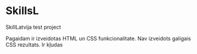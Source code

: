 # SkillsL
SkillLatvija test project

Pagaidam ir izveidotas HTML un CSS funkcionalitate. Nav izveidots galigais CSS rezultats. Ir kļudas
